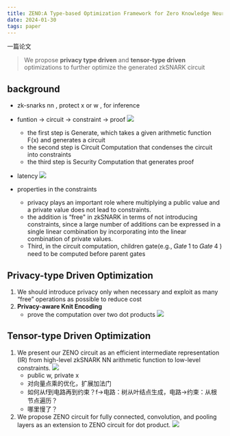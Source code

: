 ```yaml
---
title: ZENO:A Type-based Optimization Framework for Zero Knowledge Neural Network Inference
date: 2024-01-30 
tags: paper
---
```

一篇论文
<!--more-->
> We propose **privacy type driven** and **tensor-type driven** optimizations to further optimize the generated zkSNARK circuit

## background
- zk-snarks nn , protect x or w , for inference
  
- funtion -> circuit -> constraint -> proof 
![](pic/zeno-1.png)
    - the first step is Generate, which takes a given arithmetic function F(x) and generates a circuit
    - the second step is Circuit Computation that condenses the circuit into constraints
    - the third step is Security Computation that generates proof
- latency
![](pic/zeno-2.png)

- properties in the constraints
  - privacy plays an important role where multiplying a public value and a private value does not lead to constraints. 
  - the addition is “free" in zkSNARK in terms of not introducing constraints, since a large number of additions can be expressed in a single linear combination by incorporating into the linear combination of private values. 
  - Third, in the circuit computation, children gate(e.g., 𝐺𝑎𝑡𝑒 1 to 𝐺𝑎𝑡𝑒 4 ) need to be computed before parent gates

## Privacy-type Driven Optimization
1. We should introduce privacy only when necessary and exploit as many “free” operations as possible to reduce cost
2. **Privacy-aware Knit Encoding**
   - prove the computation over two dot products 
    ![](pic/zeno-3.png)

## Tensor-type Driven Optimization
1. We present our ZENO circuit as an efficient intermediate representation (IR) from high-level zkSNARK NN arithmetic function to low-level constraints. 
![](pic/zeno-4.png)
   - public w, private x
   - 对向量点乘的优化，扩展加法门
   - 如何从f到电路再到约束？f->电路：树从叶结点生成，电路->约束：从根节点遍历？
   - 哪里慢了？
2. We propose ZENO circuit for fully connected, convolution, and pooling layers as an extension to ZENO circuit for dot product. 
    ![](pic/zeno-5.png)
